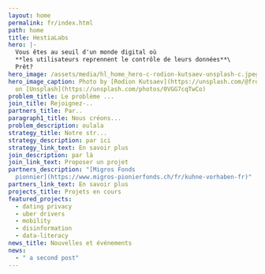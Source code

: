 ```yaml
---
layout: home
permalink: fr/index.html
path: home
title: HestiaLabs
hero: |-
  Vous êtes au seuil d'un monde digital où
  **les utilisateurs reprennent le contrôle de leurs données**\
  Prêt?
hero_image: /assets/media/hl_home_hero-c-rodion-kutsaev-unsplash-c.jpeg
hero_image_caption: Photo by [Rodion Kutsaev](https://unsplash.com/@frostroomhead)
  on [Unsplash](https://unsplash.com/photos/0VGG7cqTwCo)
problem_title: Le problème ...
join_title: Rejoignez-..
partners_title: Par..
paragraph1_title: Nous créons...
problem_description: oulala
strategy_title: Notre str...
strategy_description: par ici
strategy_link_text: En savoir plus
join_description: par là
join_link_text: Proposer un projet
partners_description: "[Migros Fonds
  pionnier](https://www.migros-pionierfonds.ch/fr/kuhne-vorhaben-fr)"
partners_link_text: En savoir plus
projects_title: Projets en cours
featured_projects:
  - dating privacy
  - uber drivers
  - mobility
  - disinformation
  - data-literacy
news_title: Nouvelles et événements
news:
  - " a second post"
---
```

